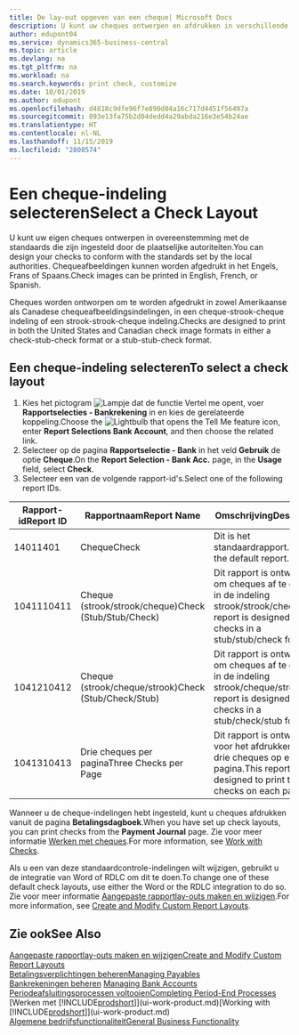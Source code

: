 ```yaml
---
title: De lay-out opgeven van een cheque| Microsoft Docs
description: U kunt uw cheques ontwerpen en afdrukken in verschillende indelingen, om te voldoen aan standaards.
author: edupont04
ms.service: dynamics365-business-central
ms.topic: article
ms.devlang: na
ms.tgt_pltfrm: na
ms.workload: na
ms.search.keywords: print check, customize
ms.date: 10/01/2019
ms.author: edupont
ms.openlocfilehash: d4818c9dfe96f7e890d84a16c717d4451f56497a
ms.sourcegitcommit: 893e13fa75b2d04dedd4a29abda216e3e54b24ae
ms.translationtype: HT
ms.contentlocale: nl-NL
ms.lasthandoff: 11/15/2019
ms.locfileid: "2808574"
---
```

# <a name="select-a-check-layout"></a><span data-ttu-id="ebdbc-103">Een cheque-indeling selecteren</span><span class="sxs-lookup"><span data-stu-id="ebdbc-103">Select a Check Layout</span></span>
<span data-ttu-id="ebdbc-104">U kunt uw eigen cheques ontwerpen in overeenstemming met de standaards die zijn ingesteld door de plaatselijke autoriteiten.</span><span class="sxs-lookup"><span data-stu-id="ebdbc-104">You can design your checks to conform with the standards set by the local authorities.</span></span> <span data-ttu-id="ebdbc-105">Chequeafbeeldingen kunnen worden afgedrukt in het Engels, Frans of Spaans.</span><span class="sxs-lookup"><span data-stu-id="ebdbc-105">Check images can be printed in English, French, or Spanish.</span></span>

<span data-ttu-id="ebdbc-106">Cheques worden ontworpen om te worden afgedrukt in zowel Amerikaanse als Canadese chequeafbeeldingsindelingen, in een cheque-strook-cheque indeling of een strook-strook-cheque indeling.</span><span class="sxs-lookup"><span data-stu-id="ebdbc-106">Checks are designed to print in both the United States and Canadian check image formats in either a check-stub-check format or a stub-stub-check format.</span></span>

## <a name="to-select-a-check-layout"></a><span data-ttu-id="ebdbc-107">Een cheque-indeling selecteren</span><span class="sxs-lookup"><span data-stu-id="ebdbc-107">To select a check layout</span></span>
1. <span data-ttu-id="ebdbc-108">Kies het pictogram ![Lampje dat de functie Vertel me opent](media/ui-search/search_small.png "Vertel me wat u wilt doen"), voer **Rapportselecties - Bankrekening** in en kies de gerelateerde koppeling.</span><span class="sxs-lookup"><span data-stu-id="ebdbc-108">Choose the ![Lightbulb that opens the Tell Me feature](media/ui-search/search_small.png "Tell me what you want to do") icon, enter **Report Selections Bank Account**, and then choose the related link.</span></span>
2. <span data-ttu-id="ebdbc-109">Selecteer op de pagina **Rapportselectie - Bank** in het veld **Gebruik** de optie **Cheque**.</span><span class="sxs-lookup"><span data-stu-id="ebdbc-109">On the **Report Selection - Bank Acc.** page, in the **Usage** field, select **Check**.</span></span>
3. <span data-ttu-id="ebdbc-110">Selecteer een van de volgende rapport-id's.</span><span class="sxs-lookup"><span data-stu-id="ebdbc-110">Select one of the following report IDs.</span></span>

| <span data-ttu-id="ebdbc-111">Rapport-id</span><span class="sxs-lookup"><span data-stu-id="ebdbc-111">Report ID</span></span> | <span data-ttu-id="ebdbc-112">Rapportnaam</span><span class="sxs-lookup"><span data-stu-id="ebdbc-112">Report Name</span></span> | <span data-ttu-id="ebdbc-113">Omschrijving</span><span class="sxs-lookup"><span data-stu-id="ebdbc-113">Description</span></span> |
| --- | --- | --- |
| <span data-ttu-id="ebdbc-114">1401</span><span class="sxs-lookup"><span data-stu-id="ebdbc-114">1401</span></span> |<span data-ttu-id="ebdbc-115">Cheque</span><span class="sxs-lookup"><span data-stu-id="ebdbc-115">Check</span></span> |<span data-ttu-id="ebdbc-116">Dit is het standaardrapport.</span><span class="sxs-lookup"><span data-stu-id="ebdbc-116">This is the default report.</span></span> |
| <span data-ttu-id="ebdbc-117">10411</span><span class="sxs-lookup"><span data-stu-id="ebdbc-117">10411</span></span> |<span data-ttu-id="ebdbc-118">Cheque (strook/strook/cheque)</span><span class="sxs-lookup"><span data-stu-id="ebdbc-118">Check (Stub/Stub/Check)</span></span> |<span data-ttu-id="ebdbc-119">Dit rapport is ontworpen om cheques af te drukken in de indeling strook/strook/cheque.</span><span class="sxs-lookup"><span data-stu-id="ebdbc-119">This report is designed to print checks in a stub/stub/check format.</span></span> |
| <span data-ttu-id="ebdbc-120">10412</span><span class="sxs-lookup"><span data-stu-id="ebdbc-120">10412</span></span> |<span data-ttu-id="ebdbc-121">Cheque (strook/cheque/strook)</span><span class="sxs-lookup"><span data-stu-id="ebdbc-121">Check (Stub/Check/Stub)</span></span> |<span data-ttu-id="ebdbc-122">Dit rapport is ontworpen om cheques af te drukken in de indeling strook/cheque/strook.</span><span class="sxs-lookup"><span data-stu-id="ebdbc-122">This report is designed to print checks in a stub/check/stub format.</span></span> |
| <span data-ttu-id="ebdbc-123">10413</span><span class="sxs-lookup"><span data-stu-id="ebdbc-123">10413</span></span> |<span data-ttu-id="ebdbc-124">Drie cheques per pagina</span><span class="sxs-lookup"><span data-stu-id="ebdbc-124">Three Checks per Page</span></span> |<span data-ttu-id="ebdbc-125">Dit rapport is ontworpen voor het afdrukken van drie cheques op elke pagina.</span><span class="sxs-lookup"><span data-stu-id="ebdbc-125">This report is designed to print three checks on each page.</span></span> |

<span data-ttu-id="ebdbc-126">Wanneer u de cheque-indelingen hebt ingesteld, kunt u cheques afdrukken vanuit de pagina **Betalingsdagboek**.</span><span class="sxs-lookup"><span data-stu-id="ebdbc-126">When you have set up check layouts, you can print checks from the **Payment Journal** page.</span></span> <span data-ttu-id="ebdbc-127">Zie voor meer informatie [Werken met cheques](payables-how-work-checks.md).</span><span class="sxs-lookup"><span data-stu-id="ebdbc-127">For more information, see [Work with Checks](payables-how-work-checks.md).</span></span>

<span data-ttu-id="ebdbc-128">Als u een van deze standaardcontrole-indelingen wilt wijzigen, gebruikt u de integratie van Word of RDLC om dit te doen.</span><span class="sxs-lookup"><span data-stu-id="ebdbc-128">To change one of these default check layouts, use either the Word or the RDLC integration to do so.</span></span> <span data-ttu-id="ebdbc-129">Zie voor meer informatie [Aangepaste rapportlay-outs maken en wijzigen](ui-how-create-custom-report-layout.md).</span><span class="sxs-lookup"><span data-stu-id="ebdbc-129">For more information, see [Create and Modify Custom Report Layouts](ui-how-create-custom-report-layout.md).</span></span>

## <a name="see-also"></a><span data-ttu-id="ebdbc-130">Zie ook</span><span class="sxs-lookup"><span data-stu-id="ebdbc-130">See Also</span></span>
[<span data-ttu-id="ebdbc-131">Aangepaste rapportlay-outs maken en wijzigen</span><span class="sxs-lookup"><span data-stu-id="ebdbc-131">Create and Modify Custom Report Layouts</span></span>](ui-how-create-custom-report-layout.md)  
[<span data-ttu-id="ebdbc-132">Betalingsverplichtingen beheren</span><span class="sxs-lookup"><span data-stu-id="ebdbc-132">Managing Payables</span></span>](payables-manage-payables.md)  
<span data-ttu-id="ebdbc-133">[Bankrekeningen beheren](bank-manage-bank-accounts.md) </span><span class="sxs-lookup"><span data-stu-id="ebdbc-133">[Managing Bank Accounts](bank-manage-bank-accounts.md) </span></span>  
[<span data-ttu-id="ebdbc-134">Periodeafsluitingsprocessen voltooien</span><span class="sxs-lookup"><span data-stu-id="ebdbc-134">Completing Period-End Processes</span></span>](year-how-complete-period-end-processes.md)  
<span data-ttu-id="ebdbc-135">[Werken met [!INCLUDE[prodshort](includes/prodshort.md)]](ui-work-product.md)</span><span class="sxs-lookup"><span data-stu-id="ebdbc-135">[Working with [!INCLUDE[prodshort](includes/prodshort.md)]](ui-work-product.md)</span></span>  
[<span data-ttu-id="ebdbc-136">Algemene bedrijfsfunctionaliteit</span><span class="sxs-lookup"><span data-stu-id="ebdbc-136">General Business Functionality</span></span>](ui-across-business-areas.md)
